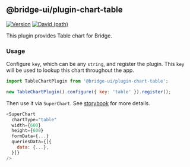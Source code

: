 <!--
Licensed to the Apache Software Foundation (ASF) under one
or more contributor license agreements.  See the NOTICE file
distributed with this work for additional information
regarding copyright ownership.  The ASF licenses this file
to you under the Apache License, Version 2.0 (the
"License"); you may not use this file except in compliance
with the License.  You may obtain a copy of the License at

  http://www.apache.org/licenses/LICENSE-2.0

Unless required by applicable law or agreed to in writing,
software distributed under the License is distributed on an
"AS IS" BASIS, WITHOUT WARRANTIES OR CONDITIONS OF ANY
KIND, either express or implied.  See the License for the
specific language governing permissions and limitations
under the License.
-->

## @bridge-ui/plugin-chart-table

[![Version](https://img.shields.io/npm/v/@bridge-ui/plugin-chart-table.svg?style=flat-square)](https://www.npmjs.com/package/@bridge-ui/plugin-chart-table)
[![David (path)](https://img.shields.io/david/apache-bridge/bridge-ui-plugins.svg?path=packages%2Fbridge-ui-plugin-chart-table&style=flat-square)](https://david-dm.org/apache-bridge/bridge-ui-plugins?path=plugins/bridge-ui-plugin-chart-table)

This plugin provides Table chart for Bridge.

### Usage

Configure `key`, which can be any `string`, and register the plugin. This `key` will be used to
lookup this chart throughout the app.

```js
import TableChartPlugin from '@bridge-ui/plugin-chart-table';

new TableChartPlugin().configure({ key: 'table' }).register();
```

Then use it via `SuperChart`. See
[storybook](https://apache-bridge.github.io/bridge-ui-plugins/?selectedKind=plugin-chart-table)
for more details.

```js
<SuperChart
  chartType="table"
  width={600}
  height={600}
  formData={...}
  queriesData={[{
    data: {...},
  }]}
/>
```
